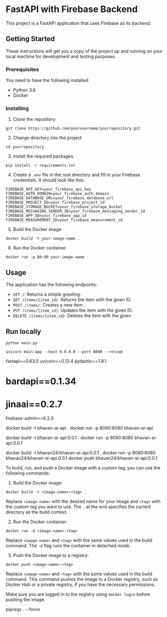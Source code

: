# FastAPI with Firebase Backend

This project is a FastAPI application that uses Firebase as its backend.

## Getting Started

These instructions will get you a copy of the project up and running on your local machine for development and testing purposes.

### Prerequisites

You need to have the following installed:

-   Python 3.8
-   Docker

### Installing

1. Clone the repository

```
git clone https://github.com/yourusername/yourrepository.git
```

2. Change directory into the project

```
cd yourrepository
```

3. Install the required packages

```
pip install -r requirements.txt
```

4. Create a `.env` file in the root directory and fill in your Firebase credentials. It should look like this:

```
FIREBASE_API_KEY=your_firebase_api_key
FIREBASE_AUTH_DOMAIN=your_firebase_auth_domain
FIREBASE_DATABASE_URL=your_firebase_database_url
FIREBASE_PROJECT_ID=your_firebase_project_id
FIREBASE_STORAGE_BUCKET=your_firebase_storage_bucket
FIREBASE_MESSAGING_SENDER_ID=your_firebase_messaging_sender_id
FIREBASE_APP_ID=your_firebase_app_id
FIREBASE_MEASUREMENT_ID=your_firebase_measurement_id
```

5. Build the Docker image

```
docker build -t your-image-name .
```

6. Run the Docker container

```
docker run -p 80:80 your-image-name
```

## Usage

The application has the following endpoints:

-   `GET /`: Returns a simple greeting.
-   `GET /items/{item_id}`: Returns the item with the given ID.
-   `POST /items/`: Creates a new item.
-   `PUT /items/{item_id}`: Updates the item with the given ID.
-   `DELETE /items/{item_id}`: Deletes the item with the given

## Run locally

`python main.py`

`uvicorn main:app --host 0.0.0.0 --port 8080 --reload`

fastapi==0.63.0
uvicorn==0.13.4
pydantic==1.8.1

# bardapi==0.1.34

# jinaai==0.2.7

firebase-admin==6.2.0

docker build -t bhavan-ai-api .
docker run -p 8080:8080 bhavan-ai-api

docker build -t bhavan-ai-api:0.0.1 .
docker run -p 8080:8080 bhavan-ai-api:0.0.1

docker build -t bhavan24/bhavan-ai-api:0.0.1 .
docker run -p 8080:8080 bhavan24/bhavan-ai-api:0.0.1
docker push bhavan24/bhavan-ai-api:0.0.1

To build, run, and push a Docker image with a custom tag, you can use the following commands:

1. Build the Docker image:

```
docker build -t <image-name>:<tag> .
```

Replace `<image-name>` with the desired name for your image and `<tag>` with the custom tag you want to use. The `.` at the end specifies the current directory as the build context.

2. Run the Docker container:

```
docker run -d <image-name>:<tag>
```

Replace `<image-name>` and `<tag>` with the same values used in the build command. The `-d` flag runs the container in detached mode.

3. Push the Docker image to a registry:

```
docker push <image-name>:<tag>
```

Replace `<image-name>` and `<tag>` with the same values used in the build command. This command pushes the image to a Docker registry, such as Docker Hub or a private registry, if you have the necessary permissions.

Make sure you are logged in to the registry using `docker login` before pushing the image.

pipreqs . --force